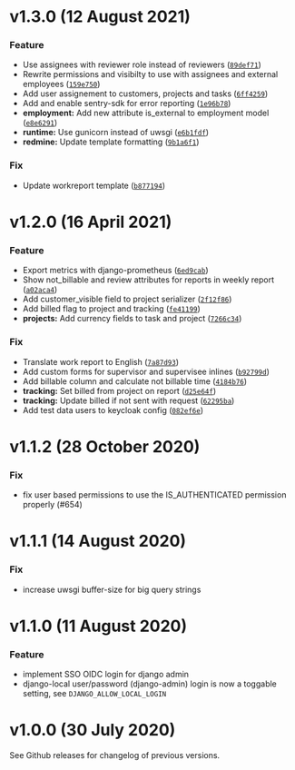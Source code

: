 # v1.3.0 (12 August 2021)

### Feature
* Use assignees with reviewer role instead of reviewers ([`89def71`](https://github.com/adfinis-sygroup/timed-backend/commit/89def71eefc0f18e7989b34f882acd2fd619998d))
* Rewrite permissions and visibilty to use with assignees and external employees ([`159e750`](https://github.com/adfinis-sygroup/timed-backend/commit/159e75033ed4c477d56f2a2817dee82b3066d2a9))
* Add user assignement to customers, projects and tasks ([`6ff4259`](https://github.com/adfinis-sygroup/timed-backend/commit/6ff425941307a0386d835187eaad02e26cc718e3))
* Add and enable sentry-sdk for error reporting ([`1e96b78`](https://github.com/adfinis-sygroup/timed-backend/commit/1e96b785206ddd1a871e5b23a9126f50c94c38dc))
* **employment:** Add new attribute is_external to employment model ([`e8e6291`](https://github.com/adfinis-sygroup/timed-backend/commit/e8e629193b7aabd592fc9744bc7210577d58c910))
* **runtime:** Use gunicorn instead of uwsgi ([`e6b1fdf`](https://github.com/adfinis-sygroup/timed-backend/commit/e6b1fdfc5bb2ad5578ed2927ee210b5da2119f9b))
* **redmine:** Update template formatting ([`9b1a6f1`](https://github.com/adfinis-sygroup/timed-backend/commit/9b1a6f164f72c2eae57a1e20cc0cff763c7e535a))

### Fix
* Update workreport template ([`b877194`](https://github.com/adfinis-sygroup/timed-backend/commit/b87719485affd6421734251c270d1fbeb37a7176))


# v1.2.0 (16 April 2021)

### Feature
* Export metrics with django-prometheus ([`6ed9cab`](https://github.com/adfinis-sygroup/timed-backend/commit/6ed9cabeeefd2e6945a63b83de1ee85018fb56a5))
* Show not_billable and review attributes for reports in weekly report ([`a02aca4`](https://github.com/adfinis-sygroup/timed-backend/commit/a02aca48ae609f9ac514238be723c056fa60754f))
* Add customer_visible field to project serializer ([`2f12f86`](https://github.com/adfinis-sygroup/timed-backend/commit/2f12f86d6132c1362d7065ad0fd8cf89a4f4f377))
* Add billed flag to project and tracking ([`fe41199`](https://github.com/adfinis-sygroup/timed-backend/commit/fe41199527e5ab37f23c715d844805b7d8944d64))
* **projects:** Add currency fields to task and project ([`7266c34`](https://github.com/adfinis-sygroup/timed-backend/commit/7266c346236e9e0d1c83d9f84b99a4e782256ba4))

### Fix
* Translate work report to English ([`7a87d93`](https://github.com/adfinis-sygroup/timed-backend/commit/7a87d935893dbc68fd59a4fb477691ad209b6a3b))
* Add custom forms for supervisor and supervisee inlines ([`b92799d`](https://github.com/adfinis-sygroup/timed-backend/commit/b92799d66759479827cf11f958c12d55d9c8d5bd))
* Add billable column and calculate not billable time ([`4184b76`](https://github.com/adfinis-sygroup/timed-backend/commit/4184b76c66b5233d7a568cc6e37d9112ae9d939f))
* **tracking:** Set billed from project on report ([`d25e64f`](https://github.com/adfinis-sygroup/timed-backend/commit/d25e64fd4c898757acb565996173f460f636c6a6))
* **tracking:** Update billed if not sent with request ([`62295ba`](https://github.com/adfinis-sygroup/timed-backend/commit/62295bac19f302fa45281a72edb09397e3cbc4c6))
* Add test data users to keycloak config ([`082ef6e`](https://github.com/adfinis-sygroup/timed-backend/commit/082ef6e14a406a5d3b1a5f286007169689c0cb1b))

# v1.1.2 (28 October 2020)

### Fix
* fix user based permissions to use the IS_AUTHENTICATED permission properly (#654)


# v1.1.1 (14 August 2020)

### Fix
* increase uwsgi buffer-size for big query strings


# v1.1.0 (11 August 2020)

### Feature
* implement SSO OIDC login for django admin
* django-local user/password (django-admin) login is now a toggable setting, see `DJANGO_ALLOW_LOCAL_LOGIN`


# v1.0.0 (30 July 2020)

See Github releases for changelog of previous versions.
